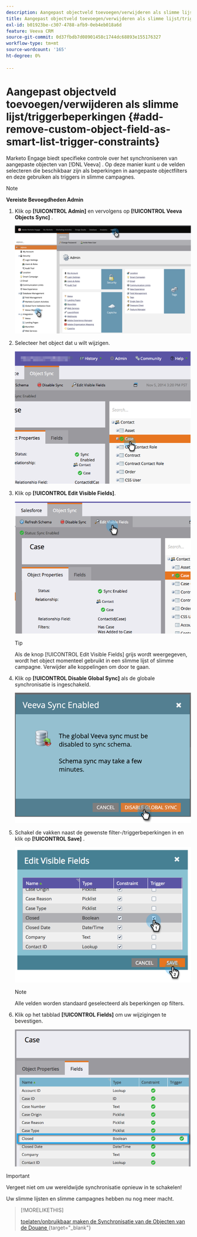 ```yaml
---
description: Aangepast objectveld toevoegen/verwijderen als slimme lijst/triggerbeperkingen - Marketo Docs - Productdocumentatie
title: Aangepast objectveld toevoegen/verwijderen als slimme lijst/triggerbeperkingen
exl-id: b01923be-c307-4788-afb9-0eb4eb018a6d
feature: Veeva CRM
source-git-commit: 0d37fbdb7d08901458c1744dc68893e155176327
workflow-type: tm+mt
source-wordcount: '165'
ht-degree: 0%

---
```


# Aangepast objectveld toevoegen/verwijderen als slimme lijst/triggerbeperkingen {#add-remove-custom-object-field-as-smart-list-trigger-constraints}

Marketo Engage biedt specifieke controle over het synchroniseren van aangepaste objecten van [!DNL Veeva] . Op deze manier kunt u de velden selecteren die beschikbaar zijn als beperkingen in aangepaste objectfilters en deze gebruiken als triggers in slimme campagnes.

>[!NOTE]
>
>**Vereiste Bevoegdheden Admin**

1. Klik op **[!UICONTROL Admin]** en vervolgens op **[!UICONTROL Veeva Objects Sync]** .

   ![](assets/add-remove-custom-object-field-as-smart-list-trigger-constraints-1.png)

1. Selecteer het object dat u wilt wijzigen.

   ![](assets/add-remove-custom-object-field-as-smart-list-trigger-constraints-2.png)

1. Klik op **[!UICONTROL Edit Visible Fields]**.

   ![](assets/add-remove-custom-object-field-as-smart-list-trigger-constraints-3.png)

   >[!TIP]
   >
   >Als de knop [!UICONTROL Edit Visible Fields] grijs wordt weergegeven, wordt het object momenteel gebruikt in een slimme lijst of slimme campagne. Verwijder alle koppelingen om door te gaan.

1. Klik op **[!UICONTROL Disable Global Sync]** als de globale synchronisatie is ingeschakeld.

   ![](assets/add-remove-custom-object-field-as-smart-list-trigger-constraints-4.png)

1. Schakel de vakken naast de gewenste filter-/triggerbeperkingen in en klik op **[!UICONTROL Save]** .

   ![](assets/add-remove-custom-object-field-as-smart-list-trigger-constraints-5.png)

   >[!NOTE]
   >
   >Alle velden worden standaard geselecteerd als beperkingen op filters.

1. Klik op het tabblad **[!UICONTROL Fields]** om uw wijzigingen te bevestigen.

   ![](assets/add-remove-custom-object-field-as-smart-list-trigger-constraints-6.png)

>[!IMPORTANT]
>
>Vergeet niet om uw wereldwijde synchronisatie opnieuw in te schakelen!

Uw slimme lijsten en slimme campagnes hebben nu nog meer macht.

>[!MORELIKETHIS]
>
>[ toelaten/onbruikbaar maken de Synchronisatie van de Objecten van de Douane ](/help/marketo/product-docs/crm-sync/veeva-crm-sync/sync-details/enable-disable-custom-object-sync.md){target="_blank"}
